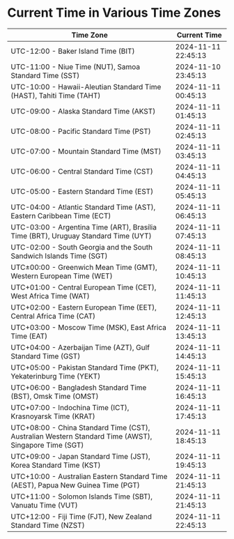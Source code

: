 # Current Time in Various Time Zones

| Time Zone | Current Time |
|-----------|--------------|
| UTC-12:00 - Baker Island Time (BIT) | 2024-11-11 22:45:13 |
| UTC-11:00 - Niue Time (NUT), Samoa Standard Time (SST) | 2024-11-10 23:45:13 |
| UTC-10:00 - Hawaii-Aleutian Standard Time (HAST), Tahiti Time (TAHT) | 2024-11-11 00:45:13 |
| UTC-09:00 - Alaska Standard Time (AKST) | 2024-11-11 01:45:13 |
| UTC-08:00 - Pacific Standard Time (PST) | 2024-11-11 02:45:13 |
| UTC-07:00 - Mountain Standard Time (MST) | 2024-11-11 03:45:13 |
| UTC-06:00 - Central Standard Time (CST) | 2024-11-11 04:45:13 |
| UTC-05:00 - Eastern Standard Time (EST) | 2024-11-11 05:45:13 |
| UTC-04:00 - Atlantic Standard Time (AST), Eastern Caribbean Time (ECT) | 2024-11-11 06:45:13 |
| UTC-03:00 - Argentina Time (ART), Brasília Time (BRT), Uruguay Standard Time (UYT) | 2024-11-11 07:45:13 |
| UTC-02:00 - South Georgia and the South Sandwich Islands Time (SGT) | 2024-11-11 08:45:13 |
| UTC±00:00 - Greenwich Mean Time (GMT), Western European Time (WET) | 2024-11-11 10:45:13 |
| UTC+01:00 - Central European Time (CET), West Africa Time (WAT) | 2024-11-11 11:45:13 |
| UTC+02:00 - Eastern European Time (EET), Central Africa Time (CAT) | 2024-11-11 12:45:13 |
| UTC+03:00 - Moscow Time (MSK), East Africa Time (EAT) | 2024-11-11 13:45:13 |
| UTC+04:00 - Azerbaijan Time (AZT), Gulf Standard Time (GST) | 2024-11-11 14:45:13 |
| UTC+05:00 - Pakistan Standard Time (PKT), Yekaterinburg Time (YEKT) | 2024-11-11 15:45:13 |
| UTC+06:00 - Bangladesh Standard Time (BST), Omsk Time (OMST) | 2024-11-11 16:45:13 |
| UTC+07:00 - Indochina Time (ICT), Krasnoyarsk Time (KRAT) | 2024-11-11 17:45:13 |
| UTC+08:00 - China Standard Time (CST), Australian Western Standard Time (AWST), Singapore Time (SGT) | 2024-11-11 18:45:13 |
| UTC+09:00 - Japan Standard Time (JST), Korea Standard Time (KST) | 2024-11-11 19:45:13 |
| UTC+10:00 - Australian Eastern Standard Time (AEST), Papua New Guinea Time (PGT) | 2024-11-11 21:45:13 |
| UTC+11:00 - Solomon Islands Time (SBT), Vanuatu Time (VUT) | 2024-11-11 21:45:13 |
| UTC+12:00 - Fiji Time (FJT), New Zealand Standard Time (NZST) | 2024-11-11 22:45:13 |
